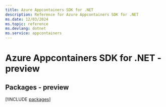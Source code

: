 ```yaml
---
title: Azure Appcontainers SDK for .NET
description: Reference for Azure Appcontainers SDK for .NET
ms.date: 12/03/2024
ms.topic: reference
ms.devlang: dotnet
ms.service: appcontainers
---
```

# Azure Appcontainers SDK for .NET - preview
## Packages - preview
[!INCLUDE [packages](appcontainers-index.md)]